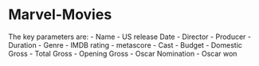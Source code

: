 # Marvel-Movies

The key parameters are:
    - Name
    - US release Date
    - Director
    - Producer
    - Duration
    - Genre
    - IMDB rating
    - metascore
    - Cast
    - Budget
    - Domestic Gross
    - Total Gross
    - Opening Gross
    - Oscar Nomination
    - Oscar won
